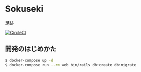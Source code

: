 # Sokuseki

足跡

[![CircleCI](https://circleci.com/gh/june29/sokuseki/tree/master.svg?style=svg)](https://circleci.com/gh/june29/sokuseki/tree/master)

## 開発のはじめかた

```bash
$ docker-compose up -d
$ docker-compose run --rm web bin/rails db:create db:migrate
```

